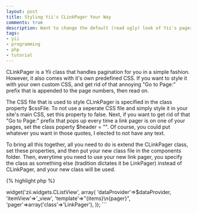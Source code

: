 ```yaml
---
layout: post
title: Styling Yii's CLinkPager Your Way
comments: true
description: Want to change the default (read ugly) look of Yii's pager class? Just follow along...
tags:
- yii
- programming
- php
- tutorial
---
```

CLinkPager is a Yii class that handles pagination for you in a simple fashion.  However, it also comes with it's own predefined CSS.  If you want to style it with your own custom CSS, and get rid of that annoying "Go to Page:" prefix that is appended to the page numbers, then read on.

The CSS file that is used to style CLinkPager is specified in the class property $cssFile.  To not use a seperate CSS file and simply style it in your site's main CSS, set this property to false.  Next, if you want to get rid of that "Go to Page:" prefix that pops up every time a link pager is on one of your pages, set the class poperty $header = "".  Of course, you could put whatever you want in those quotes, I elected to not have any text.

To bring all this together, all you need to do is extend the CLinkPager class, set these properties, and then put your new class file in the components folder.  Then, everytime you need to use your new link pager, you specify the class as something else (tradition dictates it be LinkPager) instead of CLinkPager, and your new class will be used.

{% highlight php %}
<?php
class LinkPager extends CLinkPager
{
        public $cssFile = false;
        public $header = "";
}
{% endhighlight %}

Then to use your new class in a CListView widget, you can specify exactly what class you need like this:
```php
<?php
$this->widget('zii.widgets.CListView', array(
        'dataProvider'=>$dataProvider,
        'itemView'=>'_view',
        'template'=>"{items}\n{pager}",
        'pager'=>array('class'=>'LinkPager'),
));
```
